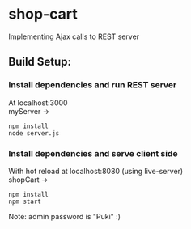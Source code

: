 # shop-cart
Implementing Ajax calls to REST server

## Build Setup:

### Install dependencies and run REST server 
At localhost:3000 <br/>
myServer -> 
````
npm install 
node server.js
````

### Install dependencies and serve client side
With hot reload at localhost:8080 (using live-server) <br />
shopCart -> 
````
npm install
npm start
````
Note: admin password is "Puki" :)
